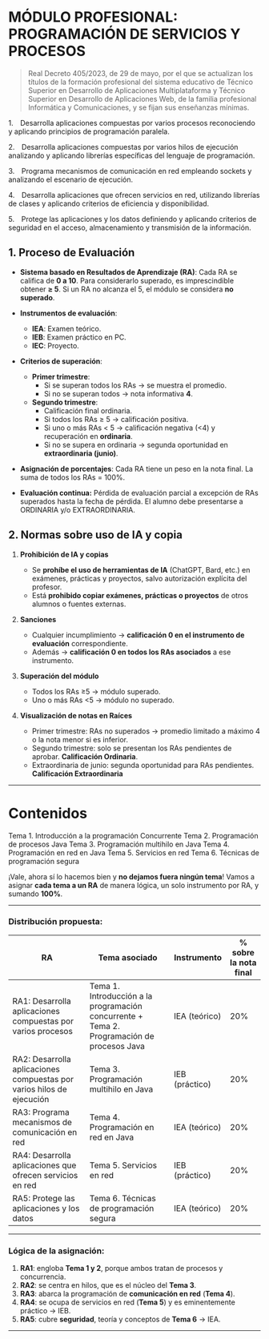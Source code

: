 # MÓDULO PROFESIONAL: PROGRAMACIÓN DE SERVICIOS Y PROCESOS

> Real Decreto 405/2023, de 29 de mayo, por el que se actualizan los títulos de la formación profesional del sistema educativo de Técnico Superior en Desarrollo de Aplicaciones Multiplataforma y Técnico Superior en Desarrollo de Aplicaciones Web, de la familia profesional Informática y Comunicaciones, y se fijan sus enseñanzas mínimas.

1. Desarrolla aplicaciones compuestas por varios procesos reconociendo y aplicando principios de programación paralela.

2. Desarrolla aplicaciones compuestas por varios hilos de ejecución analizando y aplicando librerías específicas del lenguaje de programación.

3. Programa mecanismos de comunicación en red empleando sockets y analizando el escenario de ejecución.

4. Desarrolla aplicaciones que ofrecen servicios en red, utilizando librerías de clases y aplicando criterios de eficiencia y disponibilidad.

5. Protege las aplicaciones y los datos definiendo y aplicando criterios de seguridad en el acceso, almacenamiento y transmisión de la información.



## 1. Proceso de Evaluación

- **Sistema basado en Resultados de Aprendizaje (RA)**:
  Cada RA se califica de **0 a 10**. Para considerarlo superado, es imprescindible obtener **≥ 5**.
  Si un RA no alcanza el 5, el módulo se considera **no superado**.

- **Instrumentos de evaluación**:
  - **IEA**: Examen teórico.
  - **IEB**: Examen práctico en PC.
  - **IEC**: Proyecto.

- **Criterios de superación**:
  - **Primer trimestre**:
    - Si se superan todos los RAs → se muestra el promedio.
    - Si no se superan todos → nota informativa **4**.
  - **Segundo trimestre**:
    - Calificación final ordinaria.
    - Si todos los RAs ≥ 5 → calificación positiva.
    - Si uno o más RAs < 5 → calificación negativa (<4) y recuperación en **ordinaria**.
    - Si no se supera en ordinaria → segunda oportunidad en **extraordinaria (junio)**.

- **Asignación de porcentajes**:
  Cada RA tiene un peso en la nota final. La suma de todos los RAs = 100%.

- **Evaluación continua:** Pérdida de evaluación parcial a excepción de RAs superados hasta la fecha de pérdida. El alumno debe presentarse a ORDINARIA y/o EXTRAORDINARIA.

## 2. Normas sobre uso de IA y copia

1. **Prohibición de IA y copias**

   * Se **prohíbe el uso de herramientas de IA** (ChatGPT, Bard, etc.) en exámenes, prácticas y proyectos, salvo autorización explícita del profesor.
   * Está **prohibido copiar exámenes, prácticas o proyectos** de otros alumnos o fuentes externas.

2. **Sanciones**

   * Cualquier incumplimiento → **calificación 0 en el instrumento de evaluación** correspondiente.
   * Además → **calificación 0 en todos los RAs asociados** a ese instrumento.

3. **Superación del módulo**

   * Todos los RAs ≥5 → módulo superado.
   * Uno o más RAs <5 → módulo no superado.

4. **Visualización de notas en Raíces**

   * Primer trimestre: RAs no superados → promedio limitado a máximo 4 o la nota menor si es inferior.
   * Segundo trimestre: solo se presentan los RAs pendientes de aprobar. **Calificación Ordinaria**.
   * Extraordinaria de junio: segunda oportunidad para RAs pendientes. **Calificación Extraordinaria**
---


# Contenidos

Tema 1. Introducción a la programación Concurrente
Tema 2. Programación de procesos Java
Tema 3. Programación multihilo en Java
Tema 4. Programación en red en Java
Tema 5. Servicios en red
Tema 6. Técnicas de programación segura

¡Vale, ahora sí lo hacemos bien y **no dejamos fuera ningún tema**! Vamos a asignar **cada tema a un RA** de manera lógica, un solo instrumento por RA, y sumando **100%**.

---

### Distribución propuesta:

| RA                                                                    | Tema asociado                                                                              | Instrumento    | % sobre la nota final |
| --------------------------------------------------------------------- | ------------------------------------------------------------------------------------------ | -------------- | --------------------- |
| RA1: Desarrolla aplicaciones compuestas por varios procesos           | Tema 1. Introducción a la programación concurrente + Tema 2. Programación de procesos Java | IEA (teórico)  | 20%                   |
| RA2: Desarrolla aplicaciones compuestas por varios hilos de ejecución | Tema 3. Programación multihilo en Java                                                     | IEB (práctico) | 20%                   |
| RA3: Programa mecanismos de comunicación en red                       | Tema 4. Programación en red en Java                                                        | IEA (teórico)  | 20%                   |
| RA4: Desarrolla aplicaciones que ofrecen servicios en red             | Tema 5. Servicios en red                                                                   | IEB (práctico) | 20%                   |
| RA5: Protege las aplicaciones y los datos                             | Tema 6. Técnicas de programación segura                                                    | IEA (teórico)  | 20%                   |

---

### Lógica de la asignación:

1. **RA1**: engloba **Tema 1 y 2**, porque ambos tratan de procesos y concurrencia.
2. **RA2**: se centra en hilos, que es el núcleo del **Tema 3**.
3. **RA3**: abarca la programación de **comunicación en red** (**Tema 4**).
4. **RA4**: se ocupa de servicios en red (**Tema 5**) y es eminentemente práctico → IEB.
5. **RA5**: cubre **seguridad**, teoría y conceptos de **Tema 6** → IEA.



---
